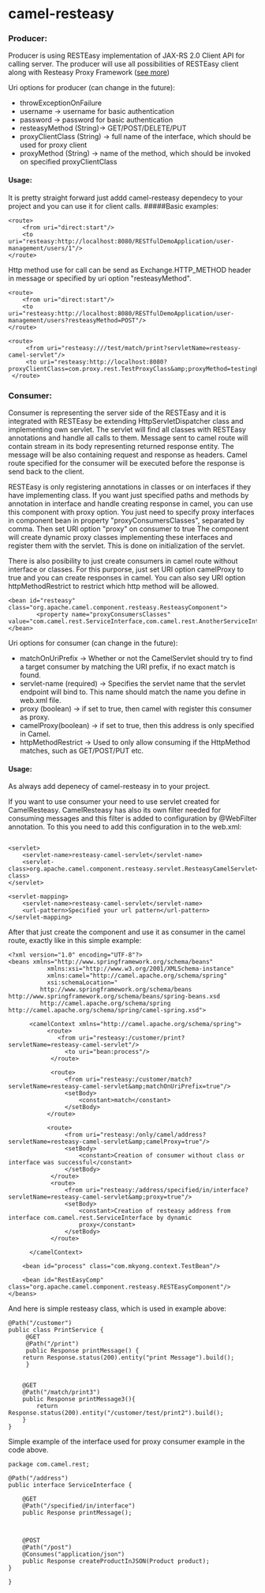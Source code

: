 camel-resteasy
==============
### Producer:
Producer is using RESTEasy implementation of JAX-RS 2.0 Client API for calling server. The producer will use all possibilities of RESTEasy client along with Resteasy Proxy Framework ([see more](http://docs.jboss.org/resteasy/docs/3.0-beta-3/userguide/html/RESTEasy_Client_Framework.html))

Uri options for producer (can change in the future):
* throwExceptionOnFailure
* username -> username for basic authentication
* password -> password for basic authentication
* resteasyMethod (String)-> GET/POST/DELETE/PUT 
* proxyClientClass (String) -> full name of the interface, which should be used for proxy client
* proxyMethod (String) -> name of the method, which should be invoked on specified proxyClientClass


#### Usage:
It is pretty straight forward just addd camel-resteasy dependecy to your project and you can use it for client calls.
#####Basic examples:
``` 
<route>
    <from uri="direct:start"/>
    <to uri="resteasy:http://localhost:8080/RESTfulDemoApplication/user-management/users/1"/>
</route>
``` 
Http method use for call can be send as Exchange.HTTP_METHOD header in message or specified by uri option "resteasyMethod".
```
<route>
    <from uri="direct:start"/>
    <to uri="resteasy:http://localhost:8080/RESTfulDemoApplication/user-management/users?resteasyMethod=POST"/>
</route>

<route>
     <from uri="resteasy:///test/match/print?servletName=resteasy-camel-servlet"/>
     <to uri="resteasy:http://localhost:8080?proxyClientClass=com.proxy.rest.TestProxyClass&amp;proxyMethod=testingProxyMethod"/>
 </route>
``` 
### Consumer:
Consumer is representing the server side of the RESTEasy and it is integrated with RESTEasy be extending HttpServletDispatcher class and implementing own servlet. The servlet will find all classes with RESTEasy annotations and handle all calls to them. Message sent to camel route will contain stream in its body representing returned response entity. The message will be also containing request and response as headers. Camel route specified for the consumer will be executed before the response is send back to the client.

RESTEasy is only registering annotations in classes or on interfaces if they have implementing class. If you want just specified paths and methods by annotation in interface and handle creating response in camel, you can use this component with proxy option. You just need to specify proxy interfaces in component bean in property "proxyConsumersClasses", separated by comma.
Then set URI option "proxy" on consumer to true The component will create dynamic proxy classes implementing these interfaces and register them with the servlet. This is done on initialization of the servlet.

There is also posibility to just create consumers in camel route without interface or classes. For this purporse, just set URI option camelProxy to true and you can create responses in camel. You can also sey URI option httpMethodRestrict to restrict which http method will be allowed.
``` 
<bean id="resteasy" class="org.apache.camel.component.resteasy.ResteasyComponent">
        <property name="proxyConsumersClasses" value="com.camel.rest.ServiceInterface,com.camel.rest.AnotherServiceInterface"/>
</bean>
``` 

Uri options for consumer (can change in the future):
* matchOnUriPrefix        -> Whether or not the CamelServlet should try to find a target consumer by matching the URI prefix, if no exact match is found. 
* servlet-name (required) -> Specifies the servlet name that the servlet endpoint will bind to. This name should match the name you define in web.xml file. 
* proxy (boolean) -> if set to true, then camel with register this consumer as proxy.
* camelProxy(boolean) -> if set to true, then this address is only specified in Camel.
* httpMethodRestrict ->  Used to only allow consuming if the HttpMethod matches, such as GET/POST/PUT etc.


#### Usage:
As always add depenecy of camel-resteasy in to your project.

If you want to use consumer your need to use servlet created for CamelResteasy. CamelResteasy has also its own filter
needed for consuming messages and this filter is added to configuration by @WebFilter annotation. To this you need to
add this configuration in to the web.xml:
``` 

<servlet>
	<servlet-name>resteasy-camel-servlet</servlet-name>
	<servlet-class>org.apache.camel.component.resteasy.servlet.ResteasyCamelServlet</servlet-class>
</servlet>

<servlet-mapping>
	<servlet-name>resteasy-camel-servlet</servlet-name>
	<url-pattern>Specified your url pattern</url-pattern>
</servlet-mapping>
``` 


After that just create the component and use it as consumer in the camel route, exactly like in this simple example:
``` 
<?xml version="1.0" encoding="UTF-8"?>
<beans xmlns="http://www.springframework.org/schema/beans"
           xmlns:xsi="http://www.w3.org/2001/XMLSchema-instance"
           xmlns:camel="http://camel.apache.org/schema/spring"
           xsi:schemaLocation="
         http://www.springframework.org/schema/beans http://www.springframework.org/schema/beans/spring-beans.xsd
         http://camel.apache.org/schema/spring http://camel.apache.org/schema/spring/camel-spring.xsd">

      <camelContext xmlns="http://camel.apache.org/schema/spring">
           <route>
              <from uri="resteasy:/customer/print?servletName=resteasy-camel-servlet"/>
                <to uri="bean:process"/>
            </route>           

            <route>
                <from uri="resteasy:/customer/match?servletName=resteasy-camel-servlet&amp;matchOnUriPrefix=true"/>
                <setBody>
                    <constant>match</constant>
                </setBody>
           </route>   
           
           <route>
                <from uri="resteasy:/only/camel/address?servletName=resteasy-camel-servlet&amp;camelProxy=true"/>
                <setBody>
                    <constant>Creation of consumer without class or interface was successful</constant>
                </setBody>
            </route>
            <route>
                <from uri="resteasy:/address/specified/in/interface?servletName=resteasy-camel-servlet&amp;proxy=true"/>
                <setBody>
                    <constant>Creation of resteasy address from interface com.camel.rest.ServiceInterface by dynamic
                    proxy</constant>
                </setBody>
            </route>

      </camelContext>

    <bean id="process" class="com.mkyong.context.TestBean"/>

    <bean id="RestEasyComp" class="org.apache.camel.component.resteasy.RESTEasyComponent"/>
</beans>
``` 
And here is simple resteasy class, which is used in example above:
``` 
@Path("/customer")
public class PrintService {
     @GET
     @Path("/print")
     public Response printMessage() {
	return Response.status(200).entity("print Message").build();
     }


    @GET
    @Path("/match/print3")
    public Response printMessage3(){
        return Response.status(200).entity("/customer/test/print2").build();
    }
}
``` 
Simple example of the interface used for proxy consumer example in the code above.
``` 
package com.camel.rest;

@Path("/address")
public interface ServiceInterface {

    @GET
    @Path("/specified/in/interface")
    public Response printMessage();



    @POST
    @Path("/post")
    @Consumes("application/json")
    public Response createProductInJSON(Product product);
}

}
``` 
